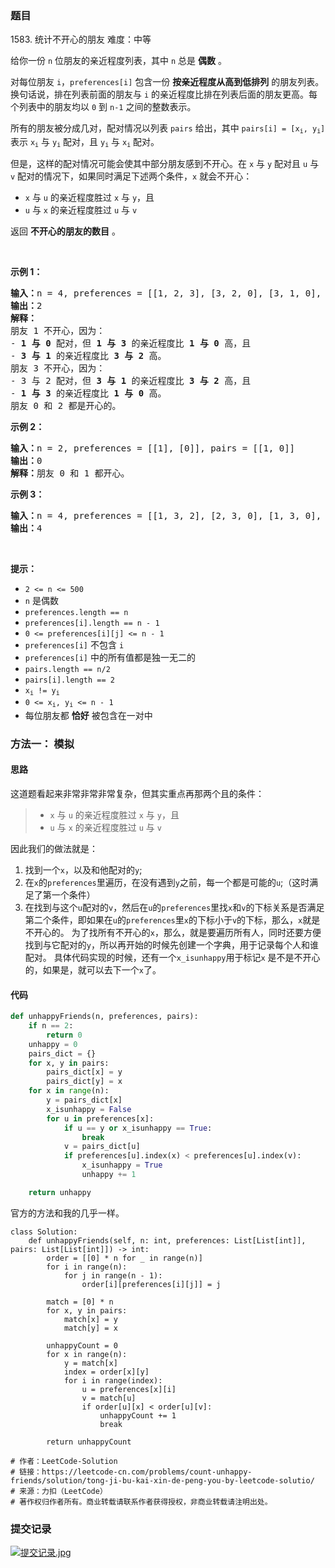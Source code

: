 ### 题目

1583\. 统计不开心的朋友 难度：中等

<p>给你一份 <code>n</code> 位朋友的亲近程度列表，其中 <code>n</code> 总是 <strong>偶数</strong> 。</p>

<p>对每位朋友 <code>i</code>，<code>preferences[i]</code> 包含一份 <strong>按亲近程度从高</strong><strong>到低排列</strong> 的朋友列表。换句话说，排在列表前面的朋友与 <code>i</code> 的亲近程度比排在列表后面的朋友更高。每个列表中的朋友均以 <code>0</code> 到 <code>n-1</code> 之间的整数表示。</p>

<p>所有的朋友被分成几对，配对情况以列表 <code>pairs</code> 给出，其中 <code>pairs[i] = [x<sub>i</sub>, y<sub>i</sub>]</code> 表示 <code>x<sub>i</sub></code> 与 <code>y<sub>i</sub></code> 配对，且 <code>y<sub>i</sub></code> 与 <code>x<sub>i</sub></code> 配对。</p>

<p>但是，这样的配对情况可能会使其中部分朋友感到不开心。在 <code>x</code> 与 <code>y</code> 配对且 <code>u</code> 与 <code>v</code> 配对的情况下，如果同时满足下述两个条件，<code>x</code> 就会不开心：</p>

<ul>
	<li><code>x</code> 与 <code>u</code> 的亲近程度胜过 <code>x</code> 与 <code>y</code>，且</li>
	<li><code>u</code> 与 <code>x</code> 的亲近程度胜过 <code>u</code> 与 <code>v</code></li>
</ul>

<p>返回 <strong>不开心的朋友的数目</strong> 。</p>

<p>&nbsp;</p>

<p><strong>示例 1：</strong></p>

<pre><strong>输入：</strong>n = 4, preferences = [[1, 2, 3], [3, 2, 0], [3, 1, 0], [1, 2, 0]], pairs = [[0, 1], [2, 3]]
<strong>输出：</strong>2
<strong>解释：</strong>
朋友 1 不开心，因为：
- <strong>1 与 0 </strong>配对，但 <strong>1 与 3</strong> 的亲近程度比 <strong>1 与 0</strong> 高，且
- <strong>3 与 1</strong> 的亲近程度比 <strong>3 与 2</strong> 高。
朋友 3 不开心，因为：
- 3 与 2 配对，但 <strong>3 与 1</strong> 的亲近程度比 <strong>3 与 2</strong> 高，且
- <strong>1 与 3</strong> 的亲近程度比 <strong>1 与 0</strong> 高。
朋友 0 和 2 都是开心的。
</pre>

<p><strong>示例 2：</strong></p>

<pre><strong>输入：</strong>n = 2, preferences = [[1], [0]], pairs = [[1, 0]]
<strong>输出：</strong>0
<strong>解释：</strong>朋友 0 和 1 都开心。
</pre>

<p><strong>示例 3：</strong></p>

<pre><strong>输入：</strong>n = 4, preferences = [[1, 3, 2], [2, 3, 0], [1, 3, 0], [0, 2, 1]], pairs = [[1, 3], [0, 2]]
<strong>输出：</strong>4
</pre>

<p>&nbsp;</p>

<p><strong>提示：</strong></p>

<ul>
	<li><code>2 &lt;= n &lt;= 500</code></li>
	<li><code>n</code> 是偶数</li>
	<li><code>preferences.length&nbsp;== n</code></li>
	<li><code>preferences[i].length&nbsp;== n - 1</code></li>
	<li><code>0 &lt;= preferences[i][j] &lt;= n - 1</code></li>
	<li><code>preferences[i]</code> 不包含 <code>i</code></li>
	<li><code>preferences[i]</code> 中的所有值都是独一无二的</li>
	<li><code>pairs.length&nbsp;== n/2</code></li>
	<li><code>pairs[i].length&nbsp;== 2</code></li>
	<li><code>x<sub>i</sub> != y<sub>i</sub></code></li>
	<li><code>0 &lt;= x<sub>i</sub>, y<sub>i</sub>&nbsp;&lt;= n - 1</code></li>

<li>每位朋友都 <strong>恰好</strong> 被包含在一对中</li>
</ul>

### 方法一： 模拟

#### 思路

这道题看起来非常非常非常复杂，但其实重点再那两个且的条件：
> <ul>
> <li><code>x</code> 与 <code>u</code> 的亲近程度胜过 <code>x</code> 与 <code>y</code>，且</li>
> <li><code>u</code> 与 <code>x</code> 的亲近程度胜过 <code>u</code> 与 <code>v</code></li>
> </ul>

因此我们的做法就是：

1. 找到一个`x`，以及和他配对的`y`;
2. 在`x`的`preferences`里遍历，在没有遇到`y`之前，每一个都是可能的`u`;（这时满足了第一个条件）
3. 在找到与这个`u`配对的`v`，然后在`u`的`preferences`里找`x`和`v`的下标关系是否满足第二个条件，即如果在`u`的`preferences`里`x`的下标小于`v`的下标，那么，`x`就是不开心的。
   为了找所有不开心的`x`，那么，就是要遍历所有人，同时还要方便找到与它配对的`y`，所以再开始的时候先创建一个字典，用于记录每个人和谁配对。 具体代码实现的时候，还有一个`x_isunhappy`用于标记`x`
   是不是不开心的，如果是，就可以去下一个`x`了。

#### 代码

``` python
def unhappyFriends(n, preferences, pairs):
    if n == 2:
        return 0
    unhappy = 0
    pairs_dict = {}
    for x, y in pairs:
        pairs_dict[x] = y
        pairs_dict[y] = x
    for x in range(n):
        y = pairs_dict[x]
        x_isunhappy = False
        for u in preferences[x]:
            if u == y or x_isunhappy == True:
                break
            v = pairs_dict[u]
            if preferences[u].index(x) < preferences[u].index(v):
                x_isunhappy = True
                unhappy += 1

    return unhappy
```

官方的方法和我的几乎一样。

```
class Solution:
    def unhappyFriends(self, n: int, preferences: List[List[int]], pairs: List[List[int]]) -> int:
        order = [[0] * n for _ in range(n)]
        for i in range(n):
            for j in range(n - 1):
                order[i][preferences[i][j]] = j
        
        match = [0] * n
        for x, y in pairs:
            match[x] = y
            match[y] = x

        unhappyCount = 0
        for x in range(n):
            y = match[x]
            index = order[x][y]
            for i in range(index):
                u = preferences[x][i]
                v = match[u]
                if order[u][x] < order[u][v]:
                    unhappyCount += 1
                    break
        
        return unhappyCount

# 作者：LeetCode-Solution
# 链接：https://leetcode-cn.com/problems/count-unhappy-friends/solution/tong-ji-bu-kai-xin-de-peng-you-by-leetcode-solutio/
# 来源：力扣（LeetCode）
# 著作权归作者所有。商业转载请联系作者获得授权，非商业转载请注明出处。
```

### 提交记录

[![提交记录.jpg](https://z3.ax1x.com/2021/08/20/fXcVKK.jpg)](https://imgtu.com/i/fXcVKK)